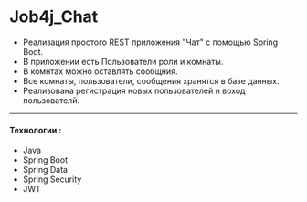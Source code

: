 # Job4j_Chat
* Реализация простого REST приложения "Чат" с помощью Spring Boot.
* В приложении есть Пользователи роли и комнаты.
* В комнтах можно оставлять сообщния.
* Все комнаты, пользователи, сообщения хранятся в базе данных.
* Реализована регистрация новых пользователей и воход пользователй.
---
#### Технологии :
* Java
* Spring Boot
* Spring Data
* Spring Security
* JWT

